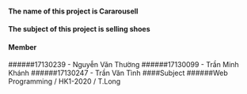#### The name of this project is Cararousell 
#### The subject of this project is selling shoes
#### Member
######17130239 - Nguyễn Văn Thường
######17130099 - Trần Minh Khánh
######17130247 - Trần Văn Tình
####Subject
######Web Programming / HK1-2020 / T.Long

